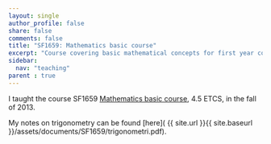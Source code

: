 ```yaml
---
layout: single
author_profile: false
share: false
comments: false
title: "SF1659: Mathematics basic course"
excerpt: "Course covering basic mathematical concepts for first year computer science students."
sidebar:
  nav: "teaching"
parent : true
---
```

I taught the course SF1659 [Mathematics basic course](https://www.kth.se/student/kurser/kurs/SF1659?l=en), 4.5 ETCS, in the fall of 2013.

My notes on trigonometry can be found [here]( {{ site.url }}{{ site.baseurl }}/assets/documents/SF1659/trigonometri.pdf).
